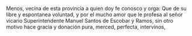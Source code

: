 Menos, vecina de esta provincia a quien doy fe conosco y orga: Que de su libre y espontanea voluntad, y por el mucho amor que le profesa al señor vicario Superintendente Manuel Santos de Escobar y Ramos, sin otro motivo hace gracia y donación pura, merced, perfecta, intervinos,